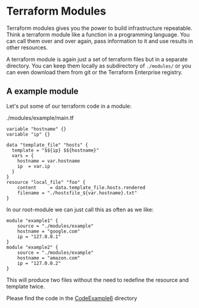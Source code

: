 # Terraform Modules

Terraform modules gives you the power to build infrastructure repeatable. Think a terraform module like a function in a programming language. You can call them over and over again, pass information to it and use results in other resources. 

A terraform module is again just a set of terraform files but in a separate directory. You can keep them locally as subdirectory of `./modules/` or you can even download them from git or the Terraform Enterprise registry. 

## A example module

Let's put some of our terraform code in a module:

./modules/example/main.tf
```
variable "hostname" {}
variable "ip" {}

data "template_file" "hosts" {
  template = "$${ip} $${hostname}"
  vars = {
    hostname = var.hostname
    ip  = var.ip
  }
}
resource "local_file" "foo" {
    content     = data.template_file.hosts.rendered
    filename = "./hostsfile_${var.hostname}.txt"
}
```

In our root-module we can just call this as often as we like:
```
module "example1" {
    source = "./modules/example"
    hostname = "google.com"
    ip = "127.0.0.1"
}
module "example2" {
    source = "./modules/example"
    hostname = "amazon.com"
    ip = "127.0.0.2"
}
```

This will produce two files without the need to redefine the resource and template twice. 

Please find the code in the [CodeExample6](https://github.com/FullStackS-GmbH/terraform-workshop/blob/master/Grundlagen/CodeExample6) directory
